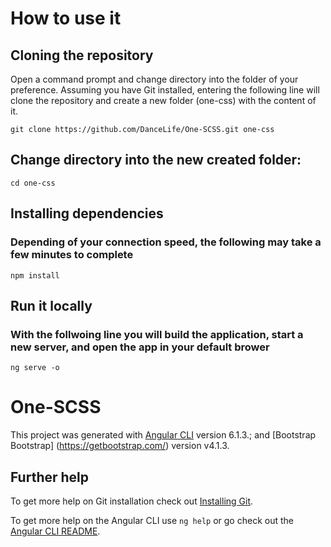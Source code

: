 # How to use it

## Cloning the repository

Open a command prompt and change directory into the folder of your preference. Assuming you have Git installed, entering the following line will clone the repository and create a new folder (one-css) with the content of it.

`git clone https://github.com/DanceLife/One-SCSS.git one-css`

 ## Change directory into the new created folder:

`cd one-css`

## Installing dependencies
### Depending of your connection speed, the following may take a few minutes to complete

`npm install`
 
## Run it locally
### With the follwoing line you will build the application, start a new server, and open the app in your default brower 

`ng serve -o`

# One-SCSS

This project was generated with [Angular CLI](https://github.com/angular/angular-cli) version 6.1.3.; and [Bootstrap Bootstrap] (https://getbootstrap.com/) version v4.1.3.

## Further help

To get more help on Git installation check out [Installing Git](https://git-scm.com/book/en/v2/Getting-Started-Installing-Git).

To get more help on the Angular CLI use `ng help` or go check out the [Angular CLI README](https://github.com/angular/angular-cli/blob/master/README.md).


